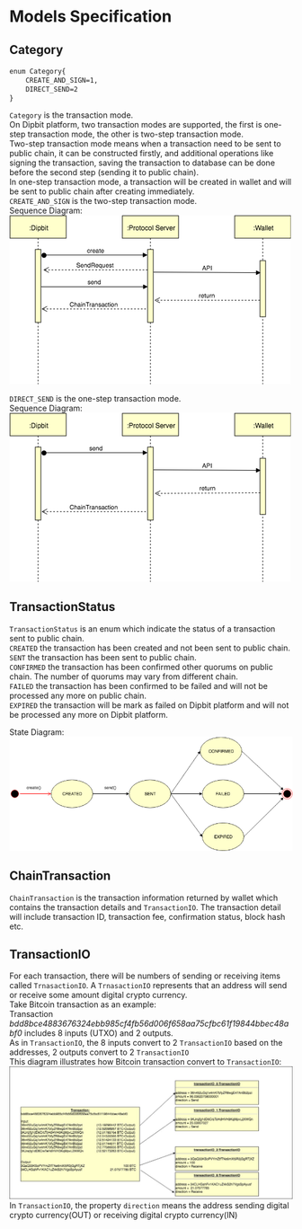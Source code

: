 # Models Specification
## Category
```thrift
enum Category{
    CREATE_AND_SIGN=1,
    DIRECT_SEND=2
}
```
`Category` is the transaction mode. <br/>
On Dipbit platform, two transaction modes are supported, the first is one-step transaction mode, 
the other is two-step transaction mode. <br/>
Two-step transaction mode means when a transaction need to be sent to public chain, it can be constructed firstly, 
and additional operations like signing the transaction, saving the transaction to database can be done before the 
second step (sending it to public chain). <br/>
In one-step transaction mode, a transaction will be created in wallet and will be sent to public chain after creating immediately. <br/>
`CREATE_AND_SIGN` is the two-step transaction mode.<br/>
Sequence Diagram: ![State Diagram of TransactionStatus](https://raw.githubusercontent.com/Dipbit/DipbitProtocol/master/docs/Diagrams-TwoStepTransactionSequenceDiagram.png)

`DIRECT_SEND` is the one-step transaction mode.<br/>
Sequence Diagram: ![State Diagram of TransactionStatus](https://raw.githubusercontent.com/Dipbit/DipbitProtocol/master/docs/Diagrams-OneStepTransactionSequenceDiagram.png)


## TransactionStatus
`TransactionStatus` is an enum which indicate the status of a transaction sent to public chain. <br/>
`CREATED` the transaction has been created and not been sent to public chain. <br/>
`SENT` the transaction has been sent to public chain. <br/>
`CONFIRMED` the transaction has been confirmed other quorums on public chain. The number of quorums may vary from different chain. <br/>
`FAILED` the transaction has been confirmed to be failed and will not be processed any more on public chain. <br/>
`EXPIRED` the transaction will be mark as failed on Dipbit platform and will not be processed any more on Dipbit platform. <br/>

State Diagram: ![State Diagram of TransactionStatus](https://raw.githubusercontent.com/Dipbit/DipbitProtocol/master/docs/Diagrams-TransactionStatusStateDiagram.png)

## ChainTransaction
`ChainTransaction` is the transaction information returned by wallet which contains the transaction details and `TransactionIO`.
 The transaction detail will include transaction ID, transaction fee, confirmation status, block hash etc. 

## TransactionIO
For each transaction, there will be numbers of sending or receiving items called `TrnasactionIO`. A `TrnasactionIO` 
represents that an address will send or receive some amount digital crypto currency. <br/>
Take Bitcoin transaction as an example:<br/>
Transaction _bdd8bce4883676324ebb985cf4fb56d006f658aa75cfbc61f19844bbec48abf0_ includes 8 inputs (UTXO) and 2 outputs.<br/>
As in `TransactionIO`, the 8 inputs convert to 2 `TransactionIO` based on the addresses, 2 outputs convert to 2 `TransactionIO`<br/>
This diagram illustrates how Bitcoin transaction convert to `TransactionIO`: ![State Diagram of TransactionStatus](https://raw.githubusercontent.com/Dipbit/DipbitProtocol/master/docs/Diagrams-TransactionIO.jpg)
In `TransactionIO`, the property `direction` means the address sending digital crypto currency(OUT) or receiving digital crypto currency(IN)

